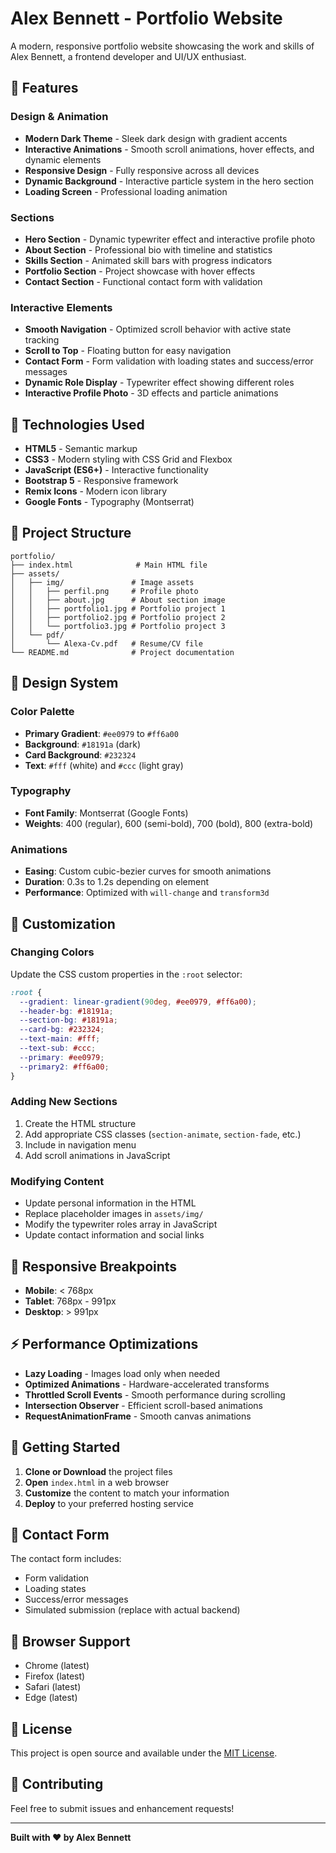# Alex Bennett - Portfolio Website

A modern, responsive portfolio website showcasing the work and skills of Alex Bennett, a frontend developer and UI/UX enthusiast.

## 🌟 Features

### Design & Animation
- **Modern Dark Theme** - Sleek dark design with gradient accents
- **Interactive Animations** - Smooth scroll animations, hover effects, and dynamic elements
- **Responsive Design** - Fully responsive across all devices
- **Dynamic Background** - Interactive particle system in the hero section
- **Loading Screen** - Professional loading animation

### Sections
- **Hero Section** - Dynamic typewriter effect and interactive profile photo
- **About Section** - Professional bio with timeline and statistics
- **Skills Section** - Animated skill bars with progress indicators
- **Portfolio Section** - Project showcase with hover effects
- **Contact Section** - Functional contact form with validation

### Interactive Elements
- **Smooth Navigation** - Optimized scroll behavior with active state tracking
- **Scroll to Top** - Floating button for easy navigation
- **Contact Form** - Form validation with loading states and success/error messages
- **Dynamic Role Display** - Typewriter effect showing different roles
- **Interactive Profile Photo** - 3D effects and particle animations

## 🚀 Technologies Used

- **HTML5** - Semantic markup
- **CSS3** - Modern styling with CSS Grid and Flexbox
- **JavaScript (ES6+)** - Interactive functionality
- **Bootstrap 5** - Responsive framework
- **Remix Icons** - Modern icon library
- **Google Fonts** - Typography (Montserrat)

## 📁 Project Structure

```
portfolio/
├── index.html              # Main HTML file
├── assets/
│   ├── img/               # Image assets
│   │   ├── perfil.png     # Profile photo
│   │   ├── about.jpg      # About section image
│   │   ├── portfolio1.jpg # Portfolio project 1
│   │   ├── portfolio2.jpg # Portfolio project 2
│   │   └── portfolio3.jpg # Portfolio project 3
│   └── pdf/
│       └── Alexa-Cv.pdf   # Resume/CV file
└── README.md              # Project documentation
```

## 🎨 Design System

### Color Palette
- **Primary Gradient**: `#ee0979` to `#ff6a00`
- **Background**: `#18191a` (dark)
- **Card Background**: `#232324`
- **Text**: `#fff` (white) and `#ccc` (light gray)

### Typography
- **Font Family**: Montserrat (Google Fonts)
- **Weights**: 400 (regular), 600 (semi-bold), 700 (bold), 800 (extra-bold)

### Animations
- **Easing**: Custom cubic-bezier curves for smooth animations
- **Duration**: 0.3s to 1.2s depending on element
- **Performance**: Optimized with `will-change` and `transform3d`

## 🔧 Customization

### Changing Colors
Update the CSS custom properties in the `:root` selector:

```css
:root {
  --gradient: linear-gradient(90deg, #ee0979, #ff6a00);
  --header-bg: #18191a;
  --section-bg: #18191a;
  --card-bg: #232324;
  --text-main: #fff;
  --text-sub: #ccc;
  --primary: #ee0979;
  --primary2: #ff6a00;
}
```

### Adding New Sections
1. Create the HTML structure
2. Add appropriate CSS classes (`section-animate`, `section-fade`, etc.)
3. Include in navigation menu
4. Add scroll animations in JavaScript

### Modifying Content
- Update personal information in the HTML
- Replace placeholder images in `assets/img/`
- Modify the typewriter roles array in JavaScript
- Update contact information and social links

## 📱 Responsive Breakpoints

- **Mobile**: < 768px
- **Tablet**: 768px - 991px
- **Desktop**: > 991px

## ⚡ Performance Optimizations

- **Lazy Loading** - Images load only when needed
- **Optimized Animations** - Hardware-accelerated transforms
- **Throttled Scroll Events** - Smooth performance during scrolling
- **Intersection Observer** - Efficient scroll-based animations
- **RequestAnimationFrame** - Smooth canvas animations

## 🚀 Getting Started

1. **Clone or Download** the project files
2. **Open** `index.html` in a web browser
3. **Customize** the content to match your information
4. **Deploy** to your preferred hosting service

## 📧 Contact Form

The contact form includes:
- Form validation
- Loading states
- Success/error messages
- Simulated submission (replace with actual backend)

## 🎯 Browser Support

- Chrome (latest)
- Firefox (latest)
- Safari (latest)
- Edge (latest)

## 📄 License

This project is open source and available under the [MIT License](LICENSE).

## 🤝 Contributing

Feel free to submit issues and enhancement requests!

---

**Built with ❤️ by Alex Bennett**